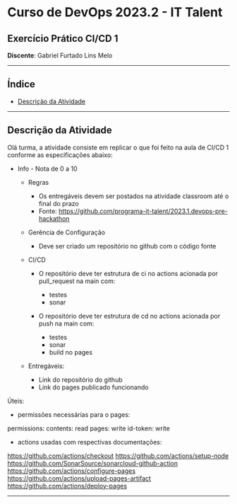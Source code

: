 <h1>Curso de DevOps 2023.2 - IT Talent</h1>

<h2>Exercício Prático CI/CD 1</h2>

**Discente**: Gabriel Furtado Lins Melo

---

<h2>Índice</h2>

- [Descrição da Atividade](#descrição-da-atividade)

---

## Descrição da Atividade

Olá turma, a atividade consiste em replicar o que foi feito na aula de CI/CD 1 conforme as especificações abaixo:  
  - Info
        - Nota de 0 a 10
       
    - Regras
        - Os entregáveis devem ser postados na atividade classroom até o final do prazo
        - Fonte: https://github.com/programa-it-talent/2023.1.devops-pre-hackathon
       
    - Gerência de Configuração
        - Deve ser criado um repositório no github com o código fonte
       
    - CI/CD
        - O repositório deve ter estrutura de ci no actions acionada por pull_request na main com:
            - testes
            - sonar
       
        - O repositório deve ter estrutura de cd no actions acionada por push na main com:
            - testes
            - sonar
            - build no pages
       
    - Entregáveis:
        - Link do repositório do github
        - Link do pages publicado funcionando

Úteis:

- permissões necessárias para o pages:

permissions:
  contents: read
  pages: write
  id-token: write

- actions usadas com respectivas documentações:

https://github.com/actions/checkout
https://github.com/actions/setup-node
https://github.com/SonarSource/sonarcloud-github-action
https://github.com/actions/configure-pages
https://github.com/actions/upload-pages-artifact
https://github.com/actions/deploy-pages

---


